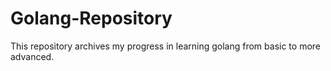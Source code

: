 # Golang-Repository
This repository archives my progress in learning golang from basic to more advanced.
